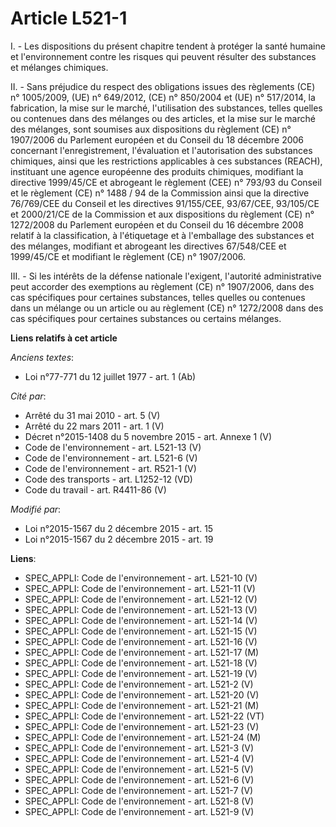 # Article L521-1

I. - Les dispositions du présent chapitre tendent à protéger la santé humaine et l'environnement contre les risques qui
peuvent résulter des substances et mélanges chimiques.

II. - Sans préjudice du respect des obligations issues des règlements (CE) n° 1005/2009, (UE) n° 649/2012, (CE) n° 850/2004
et (UE) n° 517/2014, la fabrication, la mise sur le marché, l'utilisation des substances, telles quelles ou contenues dans
des mélanges ou des articles, et la mise sur le marché des mélanges, sont soumises aux dispositions du règlement (CE) n°
1907/2006 du Parlement européen et du Conseil du 18 décembre 2006 concernant l'enregistrement, l'évaluation et l'autorisation
des substances chimiques, ainsi que les restrictions applicables à ces substances (REACH), instituant une agence européenne
des produits chimiques, modifiant la directive 1999/45/CE et abrogeant le règlement (CEE) n° 793/93 du Conseil et le
règlement (CE) n° 1488 / 94 de la Commission ainsi que la directive 76/769/CEE du Conseil et les directives 91/155/CEE,
93/67/CEE, 93/105/CE et 2000/21/CE de la Commission et aux dispositions du règlement (CE) n° 1272/2008 du Parlement européen
et du Conseil du 16 décembre 2008 relatif à la classification, à l'étiquetage et à l'emballage des substances et des
mélanges, modifiant et abrogeant les directives 67/548/CEE et 1999/45/CE et modifiant le règlement (CE) n° 1907/2006.

III. - Si les intérêts de la défense nationale l'exigent, l'autorité administrative peut accorder des exemptions au règlement
(CE) n° 1907/2006, dans des cas spécifiques pour certaines substances, telles quelles ou contenues dans un mélange ou un
article ou au règlement (CE) n° 1272/2008 dans des cas spécifiques pour certaines substances ou certains mélanges.

**Liens relatifs à cet article**

_Anciens textes_:

  - Loi n°77-771 du 12 juillet 1977 - art. 1 (Ab)

_Cité par_:

  - Arrêté du 31 mai 2010 - art. 5 (V)
  - Arrêté du 22 mars 2011 - art. 1 (V)
  - Décret n°2015-1408 du 5 novembre 2015 - art. Annexe 1 (V)
  - Code de l'environnement - art. L521-13 (V)
  - Code de l'environnement - art. L521-6 (V)
  - Code de l'environnement - art. R521-1 (V)
  - Code des transports - art. L1252-12 (VD)
  - Code du travail - art. R4411-86 (V)

_Modifié par_:

  - Loi n°2015-1567 du 2 décembre 2015 - art. 15
  - Loi n°2015-1567 du 2 décembre 2015 - art. 19

**Liens**:

  - SPEC_APPLI: Code de l'environnement - art. L521-10 (V)
  - SPEC_APPLI: Code de l'environnement - art. L521-11 (V)
  - SPEC_APPLI: Code de l'environnement - art. L521-12 (V)
  - SPEC_APPLI: Code de l'environnement - art. L521-13 (V)
  - SPEC_APPLI: Code de l'environnement - art. L521-14 (V)
  - SPEC_APPLI: Code de l'environnement - art. L521-15 (V)
  - SPEC_APPLI: Code de l'environnement - art. L521-16 (V)
  - SPEC_APPLI: Code de l'environnement - art. L521-17 (M)
  - SPEC_APPLI: Code de l'environnement - art. L521-18 (V)
  - SPEC_APPLI: Code de l'environnement - art. L521-19 (V)
  - SPEC_APPLI: Code de l'environnement - art. L521-2 (V)
  - SPEC_APPLI: Code de l'environnement - art. L521-20 (V)
  - SPEC_APPLI: Code de l'environnement - art. L521-21 (M)
  - SPEC_APPLI: Code de l'environnement - art. L521-22 (VT)
  - SPEC_APPLI: Code de l'environnement - art. L521-23 (V)
  - SPEC_APPLI: Code de l'environnement - art. L521-24 (M)
  - SPEC_APPLI: Code de l'environnement - art. L521-3 (V)
  - SPEC_APPLI: Code de l'environnement - art. L521-4 (V)
  - SPEC_APPLI: Code de l'environnement - art. L521-5 (V)
  - SPEC_APPLI: Code de l'environnement - art. L521-6 (V)
  - SPEC_APPLI: Code de l'environnement - art. L521-7 (V)
  - SPEC_APPLI: Code de l'environnement - art. L521-8 (V)
  - SPEC_APPLI: Code de l'environnement - art. L521-9 (V)
